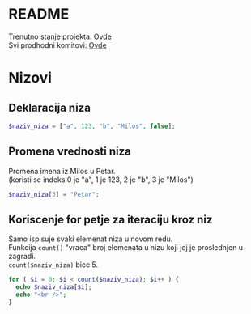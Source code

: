 # README

Trenutno stanje projekta: [Ovde](https://bitbucket.org/milic22/php-septembar-2017/src)  
Svi prodhodni komitovi: [Ovde](https://bitbucket.org/milic22/php-septembar-2017/commits/)

# Nizovi

## Deklaracija niza
```php
$naziv_niza = ["a", 123, "b", "Milos", false];
```

## Promena vrednosti niza
Promena imena iz Milos u Petar.  
(koristi se indeks 0 je "a", 1 je 123, 2 je "b", 3 je "Milos")
```php
$naziv_niza[3] = "Petar";
```

## Koriscenje for petje za iteraciju kroz niz
Samo ispisuje svaki elemenat niza u novom redu.  
Funkcija `count()` "vraca" broj elemenata u nizu koji joj je proslednjen u zagradi.  
`count($naziv_niza)` bice 5.
```php
for ( $i = 0; $i < count($naziv_niza); $i++ ) {
  echo $naziv_niza[$i];
  echo "<br />";
}
```